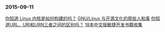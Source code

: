 ### 2015-09-11
[你知道 Linux 内核是如何构建的吗？](https://linux.cn/article-6197-weibo.html)
[GNU/Linux 与开源文化的那些人和事](https://linux.cn/article-6270-1.html)
[你知道URL、URI和URN三者之间的区别吗？](https://linux.cn/article-6293-1.html)
[18本中文版敏捷开发书籍收集](http://download.csdn.net/album/detail/2257/1/1)
